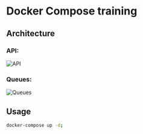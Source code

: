 # Docker Compose training

## Architecture

### API:
![API](https://user-images.githubusercontent.com/30202634/139282396-4408d74e-45b7-4b29-af77-d5bf8b7123fc.jpg)

### Queues:
![Queues](https://user-images.githubusercontent.com/30202634/139282407-8084abd5-c04b-4d79-bcd7-ebcf33f4502f.jpg)

## Usage
```bash
docker-compose up -d;
```

